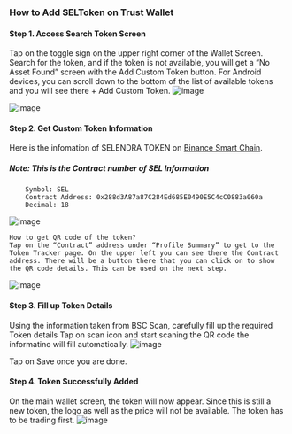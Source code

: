 ### How to Add SELToken on Trust Wallet

#### Step 1. Access Search Token Screen

Tap on the toggle sign on the upper right corner of the Wallet Screen. Search for the token, and if the token is not available, you will get a “No Asset Found” screen with the Add Custom Token button.
For Android devices, you can scroll down to the bottom of the list of available tokens and you will see there + Add Custom Token.
![image](https://user-images.githubusercontent.com/6874962/114968309-4684db00-9ea0-11eb-954f-04b9a6c87497.png)

![image](https://user-images.githubusercontent.com/6874962/114968324-4c7abc00-9ea0-11eb-9b85-d933cb5802bd.png)

#### Step 2. Get Custom Token Information
Here is the infomation of SELENDRA TOKEN on [Binance Smart Chain](https://bscscan.com/address/0x288d3A87a87C284Ed685E0490E5C4cC0883a060a).
##### Note: This is the Contract number of SEL Information
``` Token Name: SELENDRA TOKEN
    Symbol: SEL
    Contract Address: 0x288d3A87a87C284Ed685E0490E5C4cC0883a060a
    Decimal: 18
 ```
![image](https://user-images.githubusercontent.com/6874962/114968483-9e234680-9ea0-11eb-9b60-4ab7cf58d119.png)

```Tip:
How to get QR code of the token?
Tap on the “Contract” address under “Profile Summary” to get to the Token Tracker page. On the upper left you can see there the Contract address. There will be a button there that you can click on to show the QR code details. This can be used on the next step.
```
![image](https://user-images.githubusercontent.com/6874962/114969666-0f63f900-9ea3-11eb-9cd7-6e2626133e42.png)

#### Step 3. Fill up Token Details

Using the information taken from BSC Scan, carefully fill up the required Token details Tap on scan icon and start scaning the QR code the informatino will fill automatically.
![image](https://user-images.githubusercontent.com/6874962/114969672-15f27080-9ea3-11eb-80b7-23ed70f1566a.png)

Tap on Save once you are done.
#### Step 4. Token Successfully Added

On the main wallet screen, the token will now appear. Since this is still a new token, the logo as well as the price will not be available. The token has to be trading first.
![image](https://user-images.githubusercontent.com/6874962/114969918-8f8a5e80-9ea3-11eb-91e3-a71c4a937f6c.png)

